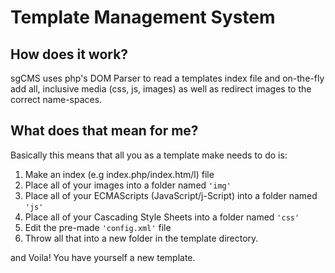 # Template Management System #

## How does it work? ##
sgCMS uses php's DOM Parser to read a templates index file and on-the-fly add all, inclusive media (css, js, images) as well as redirect images to the correct name-spaces.

## What does that mean for me? ##
Basically this means that all you as a template make needs to do is:
  1. Make an index (e.g index.php/index.htm/l) file
  1. Place all of your images into a folder named `'img'`
  1. Place all of your ECMAScripts (JavaScript/j-Script) into a folder named `'js'`
  1. Place all of your Cascading Style Sheets into a folder named `'css'`
  1. Edit the pre-made `'config.xml'` file
  1. Throw all that into a new folder in the template directory.

and Voila! You have yourself a new template.
